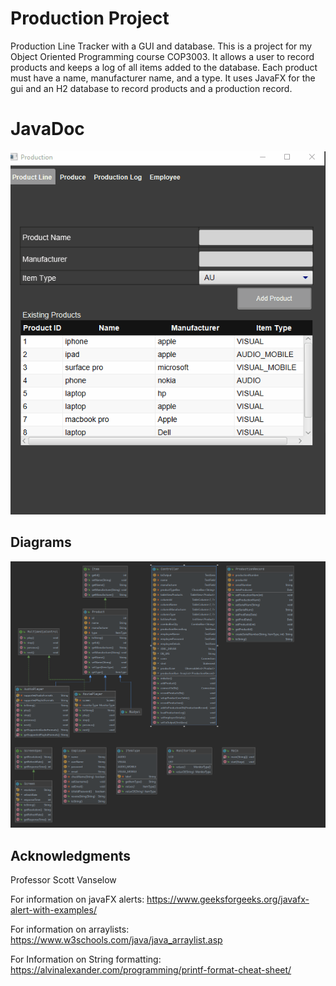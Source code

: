 # Production Project
 Production Line Tracker with a GUI and database. This is a project for my Object Oriented Programming course COP3003. It allows a user to record products and keeps a log of all items added to the database. Each product must have a name,  manufacturer name, and a type. It uses JavaFX for the gui and an H2 database to record products and a production record.
 
# JavaDoc

![Alt Text](https://raw.githubusercontent.com/OmrM/ProductionProject/master/ProductionProjectDemo.gif?token=AQVSLYUNQDEA7VQDFUYVHMK73TOMC)

## Diagrams
![Alt Text](https://raw.githubusercontent.com/OmrM/ProductionProject/master/docs/Diagram.png?token=AQVSLYRASYBODDJDUIWCYZK73URQC)

## Acknowledgments
Professor Scott Vanselow

For information on javaFX alerts:
https://www.geeksforgeeks.org/javafx-alert-with-examples/

For information on arraylists:
https://www.w3schools.com/java/java_arraylist.asp

For Information on String formatting:
https://alvinalexander.com/programming/printf-format-cheat-sheet/
